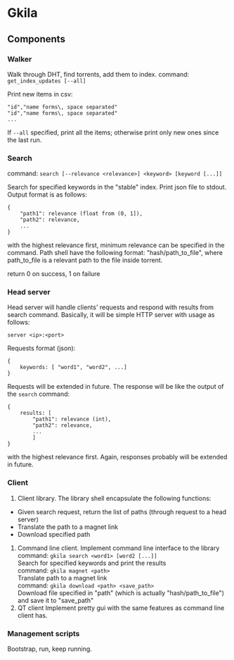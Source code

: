 # Gkila

## Components
### Walker
Walk through DHT, find torrents, add them to index.
command: `get_index_updates [--all]`

Print new items in csv:

    "id","name forms\, space separated"
    "id","name forms\, space separated"
    ...

If `--all` specified, print all the items; otherwise print only new ones since
the last run.
### Search
command: `search [--relevance <relevance>] <keyword> [keyword [...]]`

Search for specified keywords in the "stable" index. Print json file to
stdout. Output format is as follows:

    {
        "path1": relevance (float from (0, 1]),
        "path2": relevance,
        ...
    }

with the highest relevance first, minimum relevance can be specified in
the command. Path shell have the following format:
"hash/path_to_file", where path_to_file is a relevant path to the file
inside torrent.

return 0 on success, 1 on failure
### Head server
Head server will handle clients' requests and respond with results from
search command. Basically, it will be simple HTTP server with usage
as follows:

    server <ip>:<port>

Requests format (json):

    {
        keywords: [ "word1", "word2", ...]
    }

Requests will be extended in future.
The response will be like the output of the `search` command:

    {
        results: [
            "path1": relevance (int),
            "path2": relevance,
            ...
            ]
    }

with the highest relevance first.
Again, responses probably will be extended in future.
### Client
1. Client library.
The library shell encapsulate the following functions:
* Given search request, return the list of paths (through request to a
        head server)
* Translate the path to a magnet link
* Download specified path
1. Command line client.
Implement command line interface to the library<br>
command: `gkila search <word1> [word2 [...]]`<br>
Search for specified keywords and print the results<br>
command: `gkila magnet <path>`<br>
Translate path to a magnet link<br>
command: `gkila download <path> <save_path>`<br>
Download file specified in "path" (which is actually "hash/path_to_file")
and save it to "save_path"
1. QT client
Implement pretty gui with the same features as command line client has.
### Management scripts
Bootstrap, run, keep running.
